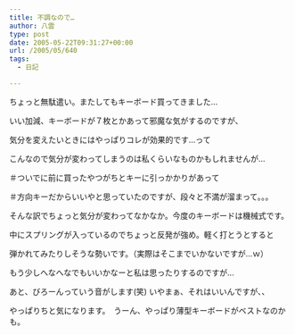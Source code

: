 ```yaml
---
title: 不調なので…
author: 八雲
type: post
date: 2005-05-22T09:31:27+00:00
url: /2005/05/640
tags:
  - 日記

---
```

ちょっと無駄遣い。またしてもキーボード買ってきました…
  
いい加減、キーボードが７枚とかあって邪魔な気がするのですが、
  
気分を変えたいときにはやっぱりコレが効果的です…って
  
こんなので気分が変わってしまうのは私くらいなものかもしれませんが…
  
＃ついでに前に買ったやつがちとキーに引っかかりがあって
  
＃方向キーだからいいやと思っていたのですが、段々と不満が溜まって。。。

そんな訳でちょっと気分が変わってなかなか。今度のキーボードは機械式です。
  
中にスプリングが入っているのでちょっと反発が強め。軽く打とうとすると
  
弾かれてみたりしそうな勢いです。（実際はそこまでいかないですが…ｗ）
  
もう少しへなへなでもいいかなーと私は思ったりするのですが…
  
あと、びろーんっていう音がします(笑) いやまぁ、それはいいんですが、、
  
やっぱりちと気になります。　うーん、やっぱり薄型キーボードがベストなのかも。
